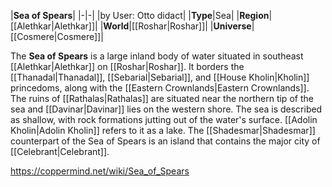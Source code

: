 |**Sea of Spears**|
|-|-|
|by User: Otto didact|
|**Type**|Sea|
|**Region**|[[Alethkar\|Alethkar]]|
|**World**|[[Roshar\|Roshar]]|
|**Universe**|[[Cosmere\|Cosmere]]|

The **Sea of Spears** is a large inland body of water situated in southeast [[Alethkar\|Alethkar]] on [[Roshar\|Roshar]]. It borders the [[Thanadal\|Thanadal]], [[Sebarial\|Sebarial]], and [[House Kholin\|Kholin]] princedoms, along with the [[Eastern Crownlands\|Eastern Crownlands]]. The ruins of [[Rathalas\|Rathalas]] are situated near the northern tip of the sea and [[Davinar\|Davinar]] lies on the western shore.
The sea is described as shallow, with rock formations jutting out of the water's surface. [[Adolin Kholin\|Adolin Kholin]] refers to it as a lake.
The [[Shadesmar\|Shadesmar]] counterpart of the Sea of Spears is an island that contains the major city of [[Celebrant\|Celebrant]].



https://coppermind.net/wiki/Sea_of_Spears